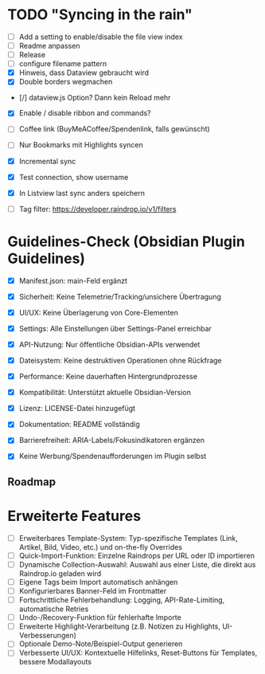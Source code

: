 # TODO "Syncing in the rain"

- [ ] Add a setting to enable/disable the file view index
- [ ] Readme anpassen
- [ ] Release
- [ ] configure filename pattern
- [x] Hinweis, dass Dataview gebraucht wird
- [x] Double borders wegmachen
- [/] dataview.js Option? Dann kein Reload mehr
- [x] Enable / disable ribbon and commands?
- [ ] Coffee link (BuyMeACoffee/Spendenlink, falls gewünscht)
- [ ] Nur Bookmarks mit Highlights syncen
- [x] Incremental sync
- [x] Test connection, show username
- [x] In Listview last sync anders speichern
- [ ] Tag filter: https://developer.raindrop.io/v1/filters


# Guidelines-Check (Obsidian Plugin Guidelines)
- [x] Manifest.json: main-Feld ergänzt
- [x] Sicherheit: Keine Telemetrie/Tracking/unsichere Übertragung
- [x] UI/UX: Keine Überlagerung von Core-Elementen
- [x] Settings: Alle Einstellungen über Settings-Panel erreichbar
- [x] API-Nutzung: Nur öffentliche Obsidian-APIs verwendet
- [x] Dateisystem: Keine destruktiven Operationen ohne Rückfrage
- [x] Performance: Keine dauerhaften Hintergrundprozesse
- [x] Kompatibilität: Unterstützt aktuelle Obsidian-Version
- [x] Lizenz: LICENSE-Datei hinzugefügt
- [x] Dokumentation: README vollständig
- [x] Barrierefreiheit: ARIA-Labels/Fokusindikatoren ergänzen
- [x] Keine Werbung/Spendenaufforderungen im Plugin selbst


## Roadmap

# Erweiterte Features 
- [ ] Erweiterbares Template-System: Typ-spezifische Templates (Link, Artikel, Bild, Video, etc.) und on-the-fly Overrides
- [ ] Quick-Import-Funktion: Einzelne Raindrops per URL oder ID importieren
- [ ] Dynamische Collection-Auswahl: Auswahl aus einer Liste, die direkt aus Raindrop.io geladen wird
- [ ] Eigene Tags beim Import automatisch anhängen
- [ ] Konfigurierbares Banner-Feld im Frontmatter
- [ ] Fortschrittliche Fehlerbehandlung: Logging, API-Rate-Limiting, automatische Retries
- [ ] Undo-/Recovery-Funktion für fehlerhafte Importe
- [ ] Erweiterte Highlight-Verarbeitung (z.B. Notizen zu Highlights, UI-Verbesserungen)
- [ ] Optionale Demo-Note/Beispiel-Output generieren
- [ ] Verbesserte UI/UX: Kontextuelle Hilfelinks, Reset-Buttons für Templates, bessere Modallayouts
